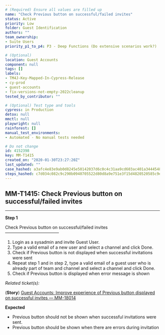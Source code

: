 ```yaml
---
# (Required) Ensure all values are filled up
name: "Check Previous button on successful/failed invites"
status: Active
priority: Low
folder: Guest Identification
authors: ""
team_ownership:
- Suite Users
priority_p1_to_p4: P3 - Deep Functions (Do extensive scenarios work?)

# (Optional)
location: Guest Accounts
component: null
tags: []
labels:
- TM4J-Key-Mapped-In-Cypress-Release
- cy-prod
- guest-accounts
- fix-versions-not-empty-2022cleanup
tested_by_contributor: ""

# (Optional) Test type and tools
cypress: in Production
detox: null
mmctl: null
playwright: null
rainforest: []
manual_test_environments:
- Automated - No manual tests needed

# Do not change
id: 4152398
key: MM-T1415
created_on: "2020-01-30T23:27:20Z"
last_updated: ""
case_hashed: a3afc4e83e9ab0d8245e50142037d6c0c4c31aa9cd603ac401a34445488bad44b5904828ad5dc67a103e0b12f7555d7d
steps_hashed: c7d034c082c9c290b0940705522d80d8a9e751e3f15d4820520585c9ea91af5c98fe01d838c2aee779ac595e76e22ba3
---
```


<!-- (Auto-generated) Based on frontmatter's "key" and "name" -->

## MM-T1415: Check Previous button on successful/failed invites

---

**Step 1**

Check Previous button on successful/failed invites\
–––––––––––––––––––––––––

1. Login as a sysadmin and invite Guest User.
2. Type a valid email of a new user and select a channel and click Done.
3. Check if Previous button is not displayed when successful invitations were sent
4. Repeat step 1 and in step 2, type a valid email of a guest user who is already part of team and channel and select a channel and click Done.
5. Check if Previous button is displayed when error message is shown

_Related ticket(s):_

(**Story**) [Guest Accounts: Improve experience of Previous button displayed on successful invites — MM-18014](https://mattermost.atlassian.net/browse/MM-18014)

**Expected**

- Previous button should not be shown when successful invitations were sent.
- Previous button should be shown when there are errors during invitation
